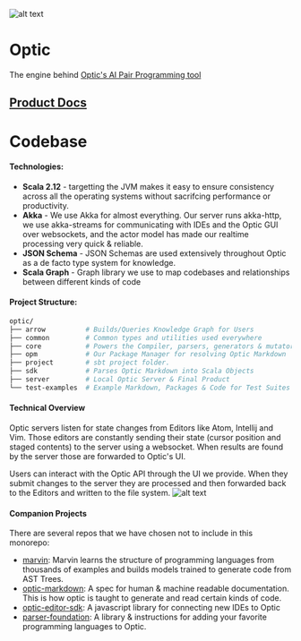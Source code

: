 ![alt text](http://opticdev.com/imgs/headerlogo.png "Optic Logo")

# Optic
The engine behind [Optic's AI Pair Programming tool](http://opticdev.com/)

## [Product Docs](http://opticdev.com/docs/#/)

# Codebase

#### Technologies:
* **Scala 2.12** - targetting the JVM makes it easy to ensure consistency across all the operating systems without sacrifcing performance or productivity. 
* **Akka** - We use Akka for almost everything. Our server runs akka-http, we use akka-streams for communicating with IDEs and the Optic GUI over websockets, and the actor model has made our realtime processing very quick & reliable. 
* **JSON Schema** - JSON Schemas are used extensively throughout Optic as a de facto type system for knowledge. 
* **Scala Graph** - Graph library we use to map codebases and relationships between different kinds of code 

#### Project Structure:
```sh
optic/
├── arrow          # Builds/Queries Knowledge Graph for Users
├── common         # Common types and utilities used everywhere 
├── core           # Powers the Compiler, parsers, generators & mutators
├── opm            # Our Package Manager for resolving Optic Markdown
├── project        # sbt project folder. 
├── sdk            # Parses Optic Markdown into Scala Objects
├── server         # Local Optic Server & Final Product
└── test-examples  # Example Markdown, Packages & Code for Test Suites
```
#### Technical Overview 
Optic servers listen for state changes from Editors like Atom, Intellij and Vim. Those editors are constantly sending their state (cursor position and staged contents) to the server using a websocket. When results are found by the server those are forwarded to Optic's UI.

Users can interact with the Optic API through the UI we provide. When they submit changes to the server they are processed and then forwarded back to the Editors and written to the file system.
![alt text](http://opticdev.com/docs/images/system-overview.svg "Optic Logo")

#### Companion Projects 
There are several repos that we have chosen not to include in this monorepo:

* [marvin](https://github.com/opticdev/marvin): Marvin learns the structure of programming languages from thousands of examples and builds models trained to generate code from AST Trees.
* [optic-markdown](https://github.com/opticdev/optic-markdown): A spec for human & machine readable documentation. This is how optic is taught to generate and read certain kinds of code.
* [optic-editor-sdk](https://github.com/opticdev/optic-editor-sdk): A javascript library for connecting new IDEs to Optic
* [parser-foundation](https://github.com/opticdev/parser-foundation): A library & instructions for adding your favorite programming languages to Optic.
